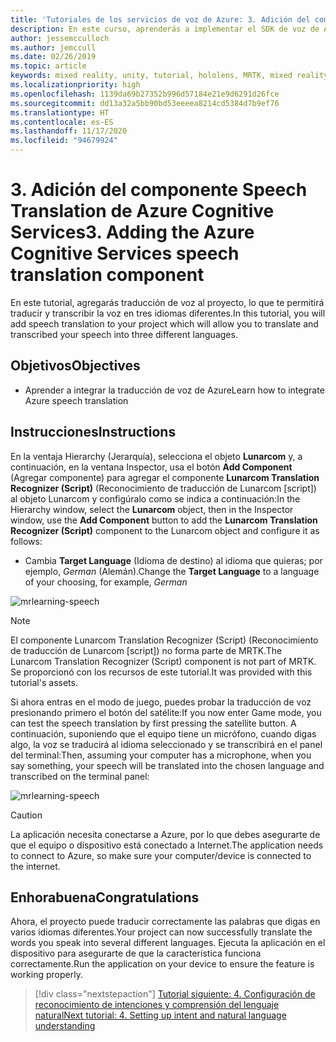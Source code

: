 ```yaml
---
title: 'Tutoriales de los servicios de voz de Azure: 3. Adición del componente Speech Translation de Azure Cognitive Services'
description: En este curso, aprenderás a implementar el SDK de voz de Azure dentro de una aplicación de realidad mixta.
author: jessemcculloch
ms.author: jemccull
ms.date: 02/26/2019
ms.topic: article
keywords: mixed reality, unity, tutorial, hololens, MRTK, mixed reality toolkit, UWP, Azure spatial anchors, speech recognition, Windows 10, speech translation
ms.localizationpriority: high
ms.openlocfilehash: 1139da69b27352b996d57184e21e9d6291d26fce
ms.sourcegitcommit: dd13a32a5bb90bd53eeeea8214cd5384d7b9ef76
ms.translationtype: HT
ms.contentlocale: es-ES
ms.lasthandoff: 11/17/2020
ms.locfileid: "94679924"
---
```

# <a name="3-adding-the-azure-cognitive-services-speech-translation-component"></a><span data-ttu-id="a429a-105">3. Adición del componente Speech Translation de Azure Cognitive Services</span><span class="sxs-lookup"><span data-stu-id="a429a-105">3. Adding the Azure Cognitive Services speech translation component</span></span>

<span data-ttu-id="a429a-106">En este tutorial, agregarás traducción de voz al proyecto, lo que te permitirá traducir y transcribir la voz en tres idiomas diferentes.</span><span class="sxs-lookup"><span data-stu-id="a429a-106">In this tutorial, you will add speech translation to your project which will allow you to translate and transcribed your speech into three different languages.</span></span>

## <a name="objectives"></a><span data-ttu-id="a429a-107">Objetivos</span><span class="sxs-lookup"><span data-stu-id="a429a-107">Objectives</span></span>

* <span data-ttu-id="a429a-108">Aprender a integrar la traducción de voz de Azure</span><span class="sxs-lookup"><span data-stu-id="a429a-108">Learn how to integrate Azure speech translation</span></span>

## <a name="instructions"></a><span data-ttu-id="a429a-109">Instrucciones</span><span class="sxs-lookup"><span data-stu-id="a429a-109">Instructions</span></span>

<span data-ttu-id="a429a-110">En la ventaja Hierarchy (Jerarquía), selecciona el objeto **Lunarcom** y, a continuación, en la ventana Inspector, usa el botón **Add Component** (Agregar componente) para agregar el componente **Lunarcom Translation Recognizer (Script)** (Reconocimiento de traducción de Lunarcom [script]) al objeto Lunarcom y configúralo como se indica a continuación:</span><span class="sxs-lookup"><span data-stu-id="a429a-110">In the Hierarchy window, select the **Lunarcom** object, then in the Inspector window, use the **Add Component** button to add the **Lunarcom Translation Recognizer (Script)** component to the Lunarcom object and configure it as follows:</span></span>

* <span data-ttu-id="a429a-111">Cambia **Target Language** (Idioma de destino) al idioma que quieras; por ejemplo, _German_ (Alemán).</span><span class="sxs-lookup"><span data-stu-id="a429a-111">Change the **Target Language** to a language of your choosing, for example, _German_</span></span>

![mrlearning-speech](images/mrlearning-speech/tutorial3-section1-step1-1.png)

> [!NOTE]
> <span data-ttu-id="a429a-113">El componente Lunarcom Translation Recognizer (Script) (Reconocimiento de traducción de Lunarcom [script]) no forma parte de MRTK.</span><span class="sxs-lookup"><span data-stu-id="a429a-113">The Lunarcom Translation Recognizer (Script) component is not part of MRTK.</span></span> <span data-ttu-id="a429a-114">Se proporcionó con los recursos de este tutorial.</span><span class="sxs-lookup"><span data-stu-id="a429a-114">It was provided with this tutorial's assets.</span></span>

<span data-ttu-id="a429a-115">Si ahora entras en el modo de juego, puedes probar la traducción de voz presionando primero el botón del satélite:</span><span class="sxs-lookup"><span data-stu-id="a429a-115">If you now enter Game mode, you can test the speech translation by first pressing the satellite button.</span></span> <span data-ttu-id="a429a-116">A continuación, suponiendo que el equipo tiene un micrófono, cuando digas algo, la voz se traducirá al idioma seleccionado y se transcribirá en el panel del terminal:</span><span class="sxs-lookup"><span data-stu-id="a429a-116">Then, assuming your computer has a microphone, when you say something, your speech will be translated into the chosen language and transcribed on the terminal panel:</span></span>

![mrlearning-speech](images/mrlearning-speech/tutorial3-section1-step1-2.png)

> [!CAUTION]
> <span data-ttu-id="a429a-118">La aplicación necesita conectarse a Azure, por lo que debes asegurarte de que el equipo o dispositivo está conectado a Internet.</span><span class="sxs-lookup"><span data-stu-id="a429a-118">The application needs to connect to Azure, so make sure your computer/device is connected to the internet.</span></span>

## <a name="congratulations"></a><span data-ttu-id="a429a-119">Enhorabuena</span><span class="sxs-lookup"><span data-stu-id="a429a-119">Congratulations</span></span>

<span data-ttu-id="a429a-120">Ahora, el proyecto puede traducir correctamente las palabras que digas en varios idiomas diferentes.</span><span class="sxs-lookup"><span data-stu-id="a429a-120">Your project can now successfully translate the words you speak into several different languages.</span></span> <span data-ttu-id="a429a-121">Ejecuta la aplicación en el dispositivo para asegurarte de que la característica funciona correctamente.</span><span class="sxs-lookup"><span data-stu-id="a429a-121">Run the application on your device to ensure the feature is working properly.</span></span>

> [!div class="nextstepaction"]
> [<span data-ttu-id="a429a-122">Tutorial siguiente: 4. Configuración de reconocimiento de intenciones y comprensión del lenguaje natural</span><span class="sxs-lookup"><span data-stu-id="a429a-122">Next tutorial: 4. Setting up intent and natural language understanding</span></span>](mrlearning-speechSDK-ch4.md)
